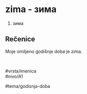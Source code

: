 # zima - зима

1. зима

## Rečenice

Moje omiljeno godišnje doba je zima.

<br>

#vrsta/imenica  
#nivo/A1  

#tema/godisnja-doba
